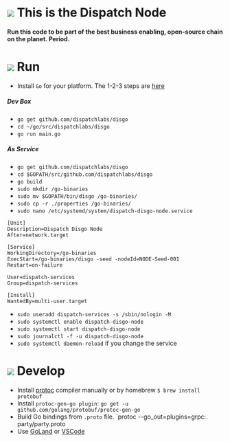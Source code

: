 # ![](https://storage.googleapis.com/material-icons/external-assets/v4/icons/svg/ic_info_outline_black_24px.svg) This is the Dispatch Node
__Run this code to be part of the best business enabling, open-source chain on the planet. Period.__

# ![](https://storage.googleapis.com/material-icons/external-assets/v4/icons/svg/ic_directions_run_black_24px.svg) Run

- Install `Go` for your platform. The 1-2-3 steps are [here](https://github.com/dispatchlabs/samples/tree/master/golang-setup)

##### Dev Box
- `go get github.com/dispatchlabs/disgo`
- `cd ~/go/src/dispatchlabs/disgo`
- `go run main.go`

##### As Service
- `go get github.com/dispatchlabs/disgo`
- `cd $GOPATH/src/github.com/dispatchlabs/disgo`
- `go build`
- `sudo mkdir /go-binaries`
- `sudo mv $GOPATH/bin/disgo /go-binaries/`
- `sudo cp -r ./properties /go-binaries/`
- `sudo nano /etc/systemd/system/dispatch-disgo-node.service`
```shell
[Unit]
Description=Dispatch Disgo Node
After=network.target

[Service]
WorkingDirectory=/go-binaries
ExecStart=/go-binaries/disgo -seed -nodeId=NODE-Seed-001
Restart=on-failure

User=dispatch-services
Group=dispatch-services

[Install]
WantedBy=multi-user.target
```
- `sudo useradd dispatch-services -s /sbin/nologin -M`
- `sudo systemctl enable dispatch-disgo-node`
- `sudo systemctl start dispatch-disgo-node`
- `sudo journalctl -f -u dispatch-disgo-node`
- `sudo systemctl daemon-reload` if you change the service



# ![](https://storage.googleapis.com/material-icons/external-assets/v4/icons/svg/ic_code_black_24px.svg) Develop
- Install [protoc](https://github.com/google/protobuf/releases) compiler manually or by homebrew `$ brew install protobuf`
- Install `protoc-gen-go plugin`: `go get -u github.com/golang/protobuf/protoc-gen-go`
- Build Go bindings from `.proto` file. `protoc --go_out=plugins=grpc:. party/party.proto
- Use [GoLand](https://github.com/dispatchlabs/samples/tree/master/docker-debug-go-goland) or [VSCode](https://github.com/dispatchlabs/samples/tree/master/docker-debug-go-vscode)